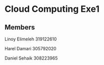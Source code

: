 # Cloud Computing Exe1


## Members

Linoy Elimeleh 319122610

Harel Damari 305792020

Daniel Sehaik 308223965


